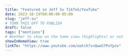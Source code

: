 ```yaml
---
title: "Featured in Jeff Su TikTok/YouTube"
date: 2023-10-19T00:00:00-05:00
slug: "jeff-su"
# TURN THIS OFF TO PUBLISH
draft: false
tags: ["mentions"]
# Whether to show on the home view (highlights) or not
showInHomeView: true
linkTo: "https://www.youtube.com/watch?v=QwwS7PxYpzo"
---
```

